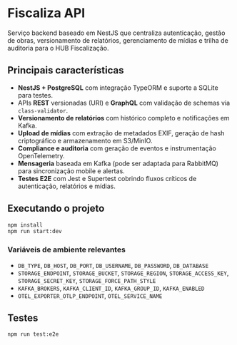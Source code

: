 # Fiscaliza API

Serviço backend baseado em NestJS que centraliza autenticação, gestão de obras, versionamento de relatórios, gerenciamento de mídias e trilha de auditoria para o HUB Fiscalização.

## Principais características

- **NestJS + PostgreSQL** com integração TypeORM e suporte a SQLite para testes.
- APIs **REST** versionadas (URI) e **GraphQL** com validação de schemas via `class-validator`.
- **Versionamento de relatórios** com histórico completo e notificações em Kafka.
- **Upload de mídias** com extração de metadados EXIF, geração de hash criptográfico e armazenamento em S3/MinIO.
- **Compliance e auditoria** com geração de eventos e instrumentação OpenTelemetry.
- **Mensageria** baseada em Kafka (pode ser adaptada para RabbitMQ) para sincronização mobile e alertas.
- **Testes E2E** com Jest e Supertest cobrindo fluxos críticos de autenticação, relatórios e mídias.

## Executando o projeto

```bash
npm install
npm run start:dev
```

### Variáveis de ambiente relevantes

- `DB_TYPE`, `DB_HOST`, `DB_PORT`, `DB_USERNAME`, `DB_PASSWORD`, `DB_DATABASE`
- `STORAGE_ENDPOINT`, `STORAGE_BUCKET`, `STORAGE_REGION`, `STORAGE_ACCESS_KEY`, `STORAGE_SECRET_KEY`, `STORAGE_FORCE_PATH_STYLE`
- `KAFKA_BROKERS`, `KAFKA_CLIENT_ID`, `KAFKA_GROUP_ID`, `KAFKA_ENABLED`
- `OTEL_EXPORTER_OTLP_ENDPOINT`, `OTEL_SERVICE_NAME`

## Testes

```bash
npm run test:e2e
```
